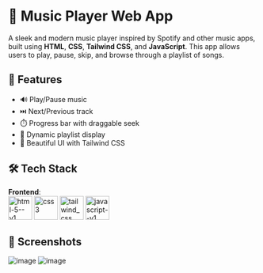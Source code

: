 # 🎵 Music Player Web App

A sleek and modern music player inspired by Spotify and other music apps, built using **HTML**, **CSS**, **Tailwind CSS**, and **JavaScript**. This app allows users to play, pause, skip, and browse through a playlist of songs.

## 🚀 Features

- 🔊 Play/Pause music
- ⏭️ Next/Previous track
- ⏱️ Progress bar with draggable seek
- 📃 Dynamic playlist display
- 🎨 Beautiful UI with Tailwind CSS

## 🛠️ Tech Stack

**Frontend**: <br/>
<img width="48" height="48" src="https://img.icons8.com/color/48/html-5--v1.png" alt="html-5--v1"/> <img width="48" height="48" src="https://img.icons8.com/color/48/css3.png" alt="css3"/> <img width="48" height="48" src="https://img.icons8.com/fluency/48/tailwind_css.png" alt="tailwind_css"/> <img width="48" height="48" src="https://img.icons8.com/color/48/javascript--v1.png" alt="javascript--v1"/>

## 📸 Screenshots

![image](https://github.com/user-attachments/assets/263e2a3a-1006-41b3-a5b0-84b35737194b)
![image](https://github.com/user-attachments/assets/cc07b157-f852-434f-ba04-5571f4d3e544)



